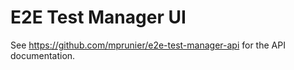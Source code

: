 # E2E Test Manager UI

See https://github.com/mprunier/e2e-test-manager-api for the API documentation.

